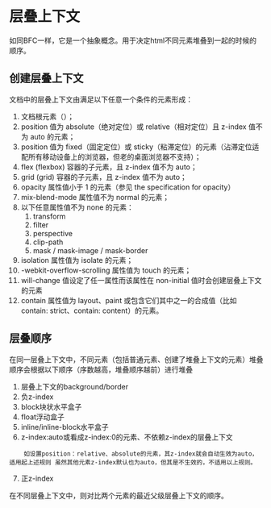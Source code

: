 # 层叠上下文

如同BFC一样，它是一个抽象概念。用于决定html不同元素堆叠到一起的时候的顺序。

## 创建层叠上下文

文档中的层叠上下文由满足以下任意一个条件的元素形成：

1. 文档根元素（<html>）；
2. position 值为 absolute（绝对定位）或  relative（相对定位）且 z-index 值不为 auto 的元素；
3. position 值为 fixed（固定定位）或 sticky（粘滞定位）的元素（沾滞定位适配所有移动设备上的浏览器，但老的桌面浏览器不支持）；
4. flex (flexbox) 容器的子元素，且 z-index 值不为 auto；
5. grid (grid) 容器的子元素，且 z-index 值不为 auto；
6. opacity 属性值小于 1 的元素（参见 the specification for opacity）
7. mix-blend-mode 属性值不为 normal 的元素；
8. 以下任意属性值不为 none 的元素：
   1. transform
   2. filter
   3. perspective
   4. clip-path
   5. mask / mask-image / mask-border
9. isolation 属性值为 isolate 的元素；
10. -webkit-overflow-scrolling 属性值为 touch 的元素；
11. will-change 值设定了任一属性而该属性在 non-initial 值时会创建层叠上下文的元素
12. contain 属性值为 layout、paint 或包含它们其中之一的合成值（比如 contain: strict、contain: content）的元素。

## 层叠顺序

在同一层叠上下文中，不同元素（包括普通元素、创建了堆叠上下文的元素）堆叠顺序会根据以下顺序（序数越高，堆叠顺序越前）进行堆叠
1. 层叠上下文的background/border
2. 负z-index
3. block块状水平盒子
4. float浮动盒子
5. inline/inline-block水平盒子
6. z-index:auto或看成z-index:0的元素、不依赖z-index的层叠上下文
```
    如设置position：relative、absolute的元素，其z-index就会自动生效为auto，适用起上述规则 虽然其他元素z-index默认也为auto，但其是不生效的，不适用以上规则。
```
7. 正z-index

在不同层叠上下文中，则对比两个元素的最近父级层叠上下文的顺序。
